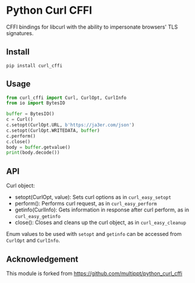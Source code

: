 # Python Curl CFFI

CFFI bindings for libcurl with the ability to impersonate browsers' TLS signatures.

## Install

    pip install curl_cffi

## Usage

```python
from curl_cffi import Curl, CurlOpt, CurlInfo
from io import BytesIO

buffer = BytesIO()
c = Curl()
c.setopt(CurlOpt.URL, b'https://ja3er.com/json')
c.setopt(CurlOpt.WRITEDATA, buffer)
c.perform()
c.close()
body = buffer.getvalue()
print(body.decode())
```

## API

Curl object:

* setopt(CurlOpt, value): Sets curl options as in `curl_easy_setopt`
* perform(): Performs curl request, as in `curl_easy_perform`
* getinfo(CurlInfo): Gets information in response after curl perform, as in `curl_easy_getinfo`
* close(): Closes and cleans up the curl object, as in `curl_easy_cleanup`

Enum values to be used with `setopt` and `getinfo` can be accessed from `CurlOpt` and `CurlInfo`.

## Acknowledgement

This module is forked from https://github.com/multippt/python_curl_cffi
